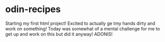 # odin-recipes
Starting my first html project! Excited to actually ge tmy hands dirty and
work on something!
Today was somewhat of a mental challenge for me to get up and work on this 
but did it anyway! ADONIS!

